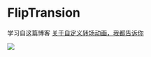 # FlipTransion

学习自这篇博客 [关于自定义转场动画，我都告诉你](http://www.jianshu.com/p/38cd35968864)

![](https://github.com/949478479/FlipTransion/blob/gif/FlipTransion.gif)
